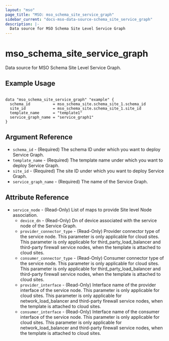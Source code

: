 ```yaml
---
layout: "mso"
page_title: "MSO: mso_schema_site_service_graph"
sidebar_current: "docs-mso-data-source-schema_site_service_graph"
description: |-
  Data source for MSO Schema Site Level Service Graph
---
```


# mso_schema_site_service_graph #

Data source for MSO Schema Site Level Service Graph.

## Example Usage ##

```hcl

data "mso_schema_site_service_graph" "example" {
  schema_id          = mso_schema_site.schema_site_1.schema_id
  site_id            = mso_schema_site.schema_site_1.site_id
  template_name      = "template1"
  service_graph_name = "service_graph1"
}

```

## Argument Reference ##
* `schema_id` - (Required) The schema ID under which you want to deploy Service Graph.
* `template_name` - (Required) The template name under which you want to deploy Service Graph.
* `site_id` - (Required) The site ID under which you want to deploy Service Graph.
* `service_graph_name` - (Required) The name of the Service Graph.


## Attribute Reference ##

* `service_node` - (Read-Only) List of maps to provide Site level Node association.
    * `device_dn` - (Read-Only) Dn of device associated with the service node of the Service Graph.
    * `provider_connector_type` - (Read-Only) Provider connector type of the service node. This parameter is only applicable for cloud sites. This parameter is only applicable for third_party_load_balancer and third-party firewall service nodes, when the template is attached to cloud sites.
    * `consumer_connector_type` - (Read-Only) Consumer connector type of the service node. This parameter is only applicable for cloud sites. This parameter is only applicable for third_party_load_balancer and third-party firewall service nodes, when the template is attached to cloud sites.
    * `provider_interface` - (Read-Only) Interface name of the provider interface of the service node. This parameter is only applicable for cloud sites. This parameter is only applicable for network_load_balancer and third-party firewall service nodes, when the template is attached to cloud sites.
    * `consumer_interface` - (Read-Only) Interface name of the consumer interface of the service node. This parameter is only applicable for cloud sites. This parameter is only applicable for network_load_balancer and third-party firewall service nodes, when the template is attached to cloud sites.
